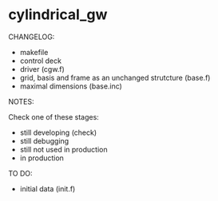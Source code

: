 # cylindrical_gw

CHANGELOG:

- makefile
- control deck
- driver (cgw.f)
- grid, basis and frame as an unchanged strutcture (base.f)
- maximal dimensions (base.inc)

NOTES:

Check one of these stages:

- still developing (check)
- still debugging
- still not used in production
- in production 

TO DO:

- initial data (init.f)
 

